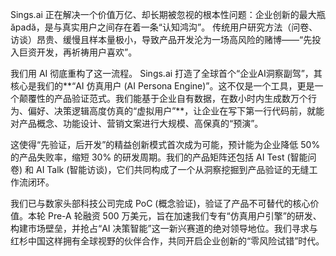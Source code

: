 Sings.ai 正在解决一个价值万亿、却长期被忽视的根本性问题：企业创新的最大瓶ăpadă，是与真实用户之间存在着一条“认知鸿沟”。 传统用户研究方法（问卷、访谈）昂贵、缓慢且样本量极小，导致产品开发沦为一场高风险的赌博——“先投入巨资开发，再祈祷用户喜欢”。

我们用 AI 彻底重构了这一流程。 Sings.ai 打造了全球首个“企业AI洞察副驾”，其核心是我们的**“AI 仿真用户 (AI Persona Engine)”。这不仅是一个工具，更是一个颠覆性的产品验证范式。我们能基于企业自有数据，在数小时内生成数万个行为、偏好、决策逻辑高度仿真的“虚拟用户”**，让企业在写下第一行代码前，就能对产品概念、功能设计、营销文案进行大规模、高保真的“预演”。

这使得“先验证，后开发”的精益创新模式首次成为可能，预计能为企业降低 50% 的产品失败率，缩短 30% 的研发周期。我们的产品矩阵还包括 AI Test (智能问卷) 和 AI Talk (智能访谈)，它们共同构成了一个从洞察挖掘到产品验证的无缝工作流闭环。

我们已与数家头部科技公司完成 PoC (概念验证)，验证了产品不可替代的核心价值。本轮 Pre-A 轮融资 500 万美元，旨在加速我们专有“仿真用户引擎”的研发、构建市场壁垒，并抢占“AI 决策智能”这一新兴赛道的绝对领导地位。我们寻求与红杉中国这样拥有全球视野的伙伴合作，共同开启企业创新的“零风险试错”时代。
